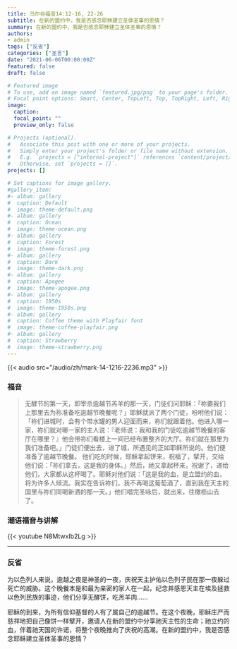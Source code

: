 ```yaml
---
title: 马尔谷福音14:12-16, 22-26
subtitle: 在新的盟约中，我是否感念耶稣建立圣体圣事的恩情？
summary: 在新的盟约中，我是否感念耶稣建立圣体圣事的恩情？
authors:
- admin
tags: ["反省"]
categories: ["圣言"]
date: "2021-06-06T00:00:00Z"
featured: false
draft: false

# Featured image
# To use, add an image named `featured.jpg/png` to your page's folder.
# Focal point options: Smart, Center, TopLeft, Top, TopRight, Left, Right, BottomLeft, Bottom, BottomRight
image:
  caption:
  focal_point: ""
  preview_only: false

# Projects (optional).
#   Associate this post with one or more of your projects.
#   Simply enter your project's folder or file name without extension.
#   E.g. `projects = ["internal-project"]` references `content/project/deep-learning/index.md`.
#   Otherwise, set `projects = []`.
projects: []

# Set captions for image gallery.
#gallery_item:
#- album: gallery
#  caption: Default
#  image: theme-default.png
#- album: gallery
#  caption: Ocean
#  image: theme-ocean.png
#- album: gallery
#  caption: Forest
#  image: theme-forest.png
#- album: gallery
#  caption: Dark
#  image: theme-dark.png
#- album: gallery
#  caption: Apogee
#  image: theme-apogee.png
#- album: gallery
#  caption: 1950s
#  image: theme-1950s.png
#- album: gallery
#  caption: Coffee theme with Playfair font
#  image: theme-coffee-playfair.png
#- album: gallery
#  caption: Strawberry
#  image: theme-strawberry.png
---
```


{{< audio src="/audio/zh/mark-14-1216-2236.mp3" >}}

### 福音
> 无酵节的第一天，即宰杀逾越节羔羊的那一天，门徒们问耶稣：「祢要我们上那里去为祢准备吃逾越节晚餐呢？」耶稣就派了两个门徒，吩咐他们说：「祢们进城时，会有个带水罐的男人迎面而来，祢们就跟着他。他进入哪一家，祢们就对哪一家的主人说：『老师说：我和我的门徒吃逾越节晚餐的客厅在哪里？』他会带祢们看楼上一间已经布置整齐的大厅。祢们就在那里为我们准备吧。」门徒们便出去，进了城，所遇见的正如耶稣所说的。他们便准备了逾越节晚餐。
他们吃的时候，耶稣拿起饼来，祝福了，擘开，交给他们说：「祢们拿去，这是我的身体。」然后，祂又拿起杯来，祝谢了，递给他们，大家都从这杯喝了。耶稣对他们说：「这是我的血，是立盟约的血，将为许多人倾流。我实在告诉祢们，我不再喝这葡萄酒了，直到我在天主的国里与祢们同喝新酒的那一天。」他们唱完圣咏后，就出来，往橄榄山去了。

### 潮语福音与讲解
{{< youtube N8MtwxIb2Lg >}}

---
### 反省
为以色列人来说，逾越之夜是神圣的一夜，庆祝天主护佑以色列子民在那一夜躲过死亡的威胁。这个晚餐本是和最为亲密的家人在一起，纪念并感恩天主在埃及拯救以色列民族的事迹，他们分享无酵饼，吃羔羊肉……

耶稣的到来，为所有信仰基督的人有了属自己的逾越节。在这个夜晚，耶稣庄严而慈祥地把自己像饼一样擘开，邀请人在新的盟约中分享祂天主性的生命；祂立约的血，伴着祂天国的许诺，将整个夜晚推向了庆祝的高潮。在新的盟约中，我是否感念耶稣建立圣体圣事的恩情？
